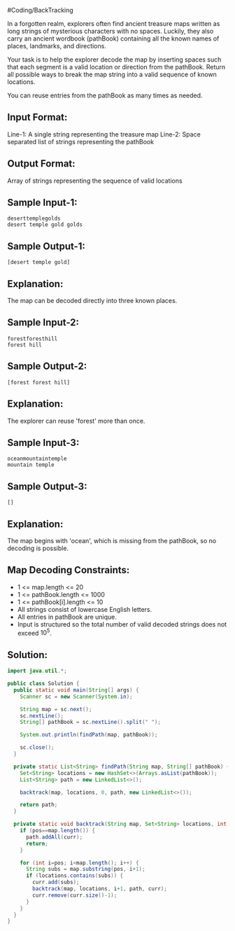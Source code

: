 #Coding/BackTracking 

In a forgotten realm, explorers often find ancient treasure maps written as long strings of mysterious characters with no spaces. Luckily, they also carry an ancient wordbook (pathBook) containing all the known names of places, landmarks, and directions.

Your task is to help the explorer decode the map by inserting spaces such that each segment is a valid location or direction from the pathBook. Return all possible ways to break the map string into a valid sequence of known locations.

You can reuse entries from the pathBook as many times as needed.

Input Format:
----------
Line-1: A single string representing the treasure map 
Line-2: Space separated list of strings representing the pathBook

Output Format:
----------
Array of strings representing the sequence of valid locations

Sample Input-1:
----------
```
deserttemplegolds
desert temple gold golds
```

Sample Output-1:
----------
```
[desert temple gold]
```

Explanation:
----------
The map can be decoded directly into three known places.

Sample Input-2:
----------
```
forestforesthill
forest hill
```

Sample Output-2:
----------
```
[forest forest hill]
```

Explanation:
----------
The explorer can reuse 'forest' more than once.

Sample Input-3:
----------
```
oceanmountaintemple
mountain temple
```

Sample Output-3:
----------
```
[]
```

Explanation: 
----------
The map begins with 'ocean', which is missing from the pathBook, so no decoding is possible.

Map Decoding Constraints:
----------
- 1 <= map.length <= 20
- 1 <= pathBook.length <= 1000
- 1 <= pathBook\[i].length <= 10
- All strings consist of lowercase English letters.
- All entries in pathBook are unique.
- Input is structured so the total number of valid decoded strings does not exceed $10^5$.

## Solution:

```java
import java.util.*;

public class Solution {
  public static void main(String[] args) {
    Scanner sc = new Scanner(System.in);

    String map = sc.next();
    sc.nextLine();
    String[] pathBook = sc.nextLine().split(" ");

    System.out.println(findPath(map, pathBook));

    sc.close();
  }

  private static List<String> findPath(String map, String[] pathBook) {
    Set<String> locations = new HashSet<>(Arrays.asList(pathBook));
    List<String> path = new LinkedList<>();

    backtrack(map, locations, 0, path, new LinkedList<>());

    return path;
  }

  private static void backtrack(String map, Set<String> locations, int pos, List<String> path, List<String> curr) {
    if (pos==map.length()) {
      path.addAll(curr);
      return;
    }

    for (int i=pos; i<map.length(); i++) {
      String subs = map.substring(pos, i+1);
      if (locations.contains(subs)) {
        curr.add(subs);
        backtrack(map, locations, i+1, path, curr);
        curr.remove(curr.size()-1);
      }
    }
  }
}
```